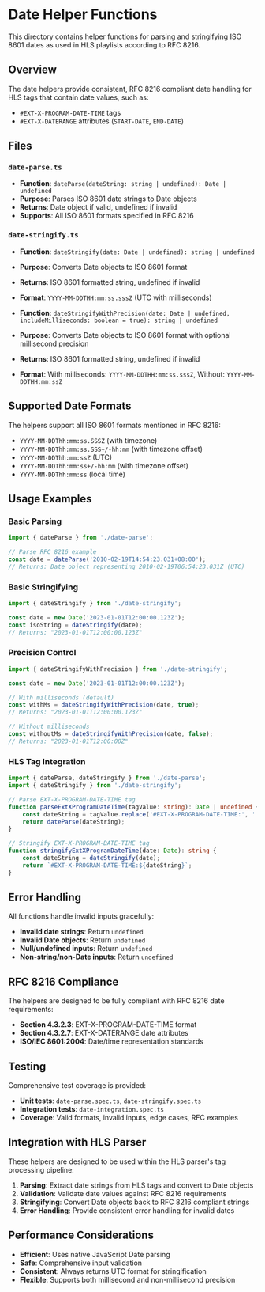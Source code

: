 # Date Helper Functions

This directory contains helper functions for parsing and stringifying ISO 8601 dates as used in HLS playlists according to RFC 8216.

## Overview

The date helpers provide consistent, RFC 8216 compliant date handling for HLS tags that contain date values, such as:
- `#EXT-X-PROGRAM-DATE-TIME` tags
- `#EXT-X-DATERANGE` attributes (`START-DATE`, `END-DATE`)

## Files

### `date-parse.ts`
- **Function**: `dateParse(dateString: string | undefined): Date | undefined`
- **Purpose**: Parses ISO 8601 date strings to Date objects
- **Returns**: Date object if valid, undefined if invalid
- **Supports**: All ISO 8601 formats specified in RFC 8216

### `date-stringify.ts`
- **Function**: `dateStringify(date: Date | undefined): string | undefined`
- **Purpose**: Converts Date objects to ISO 8601 format
- **Returns**: ISO 8601 formatted string, undefined if invalid
- **Format**: `YYYY-MM-DDTHH:mm:ss.sssZ` (UTC with milliseconds)

- **Function**: `dateStringifyWithPrecision(date: Date | undefined, includeMilliseconds: boolean = true): string | undefined`
- **Purpose**: Converts Date objects to ISO 8601 format with optional millisecond precision
- **Returns**: ISO 8601 formatted string, undefined if invalid
- **Format**: With milliseconds: `YYYY-MM-DDTHH:mm:ss.sssZ`, Without: `YYYY-MM-DDTHH:mm:ssZ`

## Supported Date Formats

The helpers support all ISO 8601 formats mentioned in RFC 8216:

- `YYYY-MM-DDThh:mm:ss.SSSZ` (with timezone)
- `YYYY-MM-DDThh:mm:ss.SSS+/-hh:mm` (with timezone offset)
- `YYYY-MM-DDThh:mm:ssZ` (UTC)
- `YYYY-MM-DDThh:mm:ss+/-hh:mm` (with timezone offset)
- `YYYY-MM-DDThh:mm:ss` (local time)

## Usage Examples

### Basic Parsing
```typescript
import { dateParse } from './date-parse';

// Parse RFC 8216 example
const date = dateParse('2010-02-19T14:54:23.031+08:00');
// Returns: Date object representing 2010-02-19T06:54:23.031Z (UTC)
```

### Basic Stringifying
```typescript
import { dateStringify } from './date-stringify';

const date = new Date('2023-01-01T12:00:00.123Z');
const isoString = dateStringify(date);
// Returns: "2023-01-01T12:00:00.123Z"
```

### Precision Control
```typescript
import { dateStringifyWithPrecision } from './date-stringify';

const date = new Date('2023-01-01T12:00:00.123Z');

// With milliseconds (default)
const withMs = dateStringifyWithPrecision(date, true);
// Returns: "2023-01-01T12:00:00.123Z"

// Without milliseconds
const withoutMs = dateStringifyWithPrecision(date, false);
// Returns: "2023-01-01T12:00:00Z"
```

### HLS Tag Integration
```typescript
import { dateParse, dateStringify } from './date-parse';
import { dateStringify } from './date-stringify';

// Parse EXT-X-PROGRAM-DATE-TIME tag
function parseExtXProgramDateTime(tagValue: string): Date | undefined {
    const dateString = tagValue.replace('#EXT-X-PROGRAM-DATE-TIME:', '');
    return dateParse(dateString);
}

// Stringify EXT-X-PROGRAM-DATE-TIME tag
function stringifyExtXProgramDateTime(date: Date): string {
    const dateString = dateStringify(date);
    return `#EXT-X-PROGRAM-DATE-TIME:${dateString}`;
}
```

## Error Handling

All functions handle invalid inputs gracefully:

- **Invalid date strings**: Return `undefined`
- **Invalid Date objects**: Return `undefined`
- **Null/undefined inputs**: Return `undefined`
- **Non-string/non-Date inputs**: Return `undefined`

## RFC 8216 Compliance

The helpers are designed to be fully compliant with RFC 8216 date requirements:

- **Section 4.3.2.3**: EXT-X-PROGRAM-DATE-TIME format
- **Section 4.3.2.7**: EXT-X-DATERANGE date attributes
- **ISO/IEC 8601:2004**: Date/time representation standards

## Testing

Comprehensive test coverage is provided:

- **Unit tests**: `date-parse.spec.ts`, `date-stringify.spec.ts`
- **Integration tests**: `date-integration.spec.ts`
- **Coverage**: Valid formats, invalid inputs, edge cases, RFC examples

## Integration with HLS Parser

These helpers are designed to be used within the HLS parser's tag processing pipeline:

1. **Parsing**: Extract date strings from HLS tags and convert to Date objects
2. **Validation**: Validate date values against RFC 8216 requirements
3. **Stringifying**: Convert Date objects back to RFC 8216 compliant strings
4. **Error Handling**: Provide consistent error handling for invalid dates

## Performance Considerations

- **Efficient**: Uses native JavaScript Date parsing
- **Safe**: Comprehensive input validation
- **Consistent**: Always returns UTC format for stringification
- **Flexible**: Supports both millisecond and non-millisecond precision 